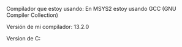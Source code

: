 Compilador que estoy usando: En MSYS2 estoy usando GCC (GNU Compiler Collection)

Versión de mi compilador: 13.2.0

Version de C: 
